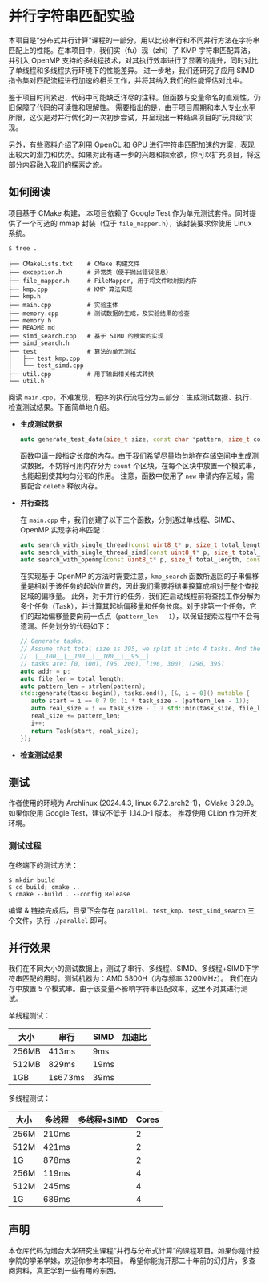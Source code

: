 
# 并行字符串匹配实验

本项目是“分布式并行计算”课程的一部分，用以比较串行和不同并行方法在字符串匹配上的性能。在本项目中，我们实（fu）现（zhi）了 KMP 字符串匹配算法，并引入 OpenMP 支持的多线程技术，对其执行效率进行了显著的提升，同时对比了单线程和多线程执行环境下的性能差异。
进一步地，我们还研究了应用 SIMD 指令集对匹配流程进行加速的相关工作，并将其纳入我们的性能评估对比中。

鉴于项目时间紧迫，代码中可能缺乏详尽的注释。但函数与变量命名的直观性，仍旧保障了代码的可读性和理解性。
需要指出的是，由于项目周期和本人专业水平所限，这仅是对并行优化的一次初步尝试，并呈现出一种结课项目的“玩具级”实现。

另外，有些资料介绍了利用 OpenCL 和 GPU 进行字符串匹配加速的方案，表现出较大的潜力和优势。如果对此有进一步的兴趣和探索欲，你可以扩充项目，将这部分内容融入我们的探索之旅。

## 如何阅读

项目基于 CMake 构建，
本项目依赖了 Google Test 作为单元测试套件。同时提供了一个可选的 mmap 封装（位于 `file_mapper.h`），该封装要求你使用 Linux 系统。

```shell
$ tree .
.
├── CMakeLists.txt    # CMake 构建文件
├── exception.h       # 异常类（便于抛出错误信息）
├── file_mapper.h     # FileMapper, 用于将文件映射到内存
├── kmp.cpp           # KMP 算法实现
├── kmp.h
├── main.cpp          # 实验主体
├── memory.cpp        # 测试数据的生成，及实验结果的检查
├── memory.h
├── README.md
├── simd_search.cpp   # 基于 SIMD 的搜索的实现
├── simd_search.h
├── test              # 算法的单元测试
│   ├── test_kmp.cpp
│   └── test_simd.cpp
├── util.cpp          # 用于输出相关格式转换
└── util.h
```

阅读 `main.cpp`，不难发现，程序的执行流程分为三部分：生成测试数据、执行、检查测试结果。下面简单地介绍。

- **生成测试数据**

   ```cpp
  auto generate_test_data(size_t size, const char *pattern, size_t count) -> const uint8_t*;
   ```
  函数申请一段指定长度的内存。由于我们希望尽量均匀地在存储空间中生成测试数据，不妨将可用内存分为 `count` 个区块，在每个区块中放置一个模式串，也能起到使其均匀分布的作用。
  注意，函数中使用了 `new` 申请内存区域，需要配合 `delete` 释放内存。

- **并行查找**

   在 `main.cpp` 中，我们创建了以下三个函数，分别通过单线程、SIMD、OpenMP 实现字符串匹配：
   ```cpp
  auto search_with_single_thread(const uint8_t* p, size_t total_length, const char *pattern) -> std::vector<size_t>;
  auto search_with_single_thread_simd(const uint8_t* p, size_t total_length, const char *pattern) -> std::vector<size_t>;
  auto search_with_openmp(const uint8_t* p, size_t total_length, const char *pattern) -> std::vector<size_t>;
   ```

   在实现基于 OpenMP 的方法时需要注意，`kmp_search` 函数所返回的子串偏移量是相对于该任务的起始位置的，因此我们需要将结果换算成相对于整个查找区域的偏移量。
   此外，对于并行的任务，我们在启动线程前将查找工作分解为多个任务（Task），并计算其起始偏移量和任务长度。对于非第一个任务，它们的起始偏移量要向前一点点（`pattern_len - 1`），以保证搜索过程中不会有遗漏。任务划分的代码如下：
   ```cpp
  // Generate tasks.
  // Assume that total size is 395, we split it into 4 tasks. And the length to the pattern is 5.
  //  |__100__|__100__|__100__|__95__|
  // tasks are: [0, 100), [96, 200), [196, 300), [296, 395]
  auto addr = p;
  auto file_len = total_length;
  auto pattern_len = strlen(pattern);
  std::generate(tasks.begin(), tasks.end(), [&, i = 0]() mutable {
      auto start = i == 0 ? 0: (i * task_size - (pattern_len - 1));
      auto real_size = i == task_size - 1 ? std::min(task_size, file_len - i * task_size) : task_size;
      real_size += pattern_len;
      i++;
      return Task(start, real_size);
  });
  ```

- **检查测试结果**

## 测试

作者使用的环境为 Archlinux (2024.4.3, linux 6.7.2.arch2-1)，CMake 3.29.0。 如果你使用 Google Test，建议不低于 1.14.0-1 版本。
推荐使用 CLion 作为开发环境。

### 测试过程

在终端下的测试方法：

```shell
$ mkdir build
$ cd build; cmake ..
$ cmake --build . --config Release
```

编译 & 链接完成后，目录下会存在 `parallel`、`test_kmp`、`test_simd_search` 三个文件，执行 `./parallel` 即可。

## 并行效果

我们在不同大小的测试数据上，测试了串行、多线程、SIMD、多线程+SIMD下字符串匹配的用时。测试机器为：AMD 5800H（内存频率 3200MHz）。
我们在内存中放置 5 个模式串。由于该变量不影响字符串匹配效率，这里不对其进行测试。

单线程测试：

| 大小  | 串行    | SIMD | 加速比 |
| ----- | ------- | ---- | ---- |
| 256MB | 413ms   | 9ms  | |
| 512MB | 829ms   | 19ms | |
| 1GB   | 1s673ms | 39ms | |

多线程测试：

| 大小 | 多线程 | 多线程+SIMD | Cores |
| ---- | ------ | ----------- | ----- |
| 256M | 210ms  |             | 2     |
| 512M | 421ms  |             | 2     |
| 1G   | 878ms  |             | 2     |
| 256M | 119ms  |             | 4     |
| 512M | 245ms  |             | 4     |
| 1G   | 689ms  |             | 4     |



## 声明

本仓库代码为烟台大学研究生课程“并行与分布式计算”的课程项目。如果你是计控学院的学弟学妹，欢迎你参考本项目。
希望你能抛开那二十年前的幻灯片，多查阅资料，真正学到一些有用的东西。	